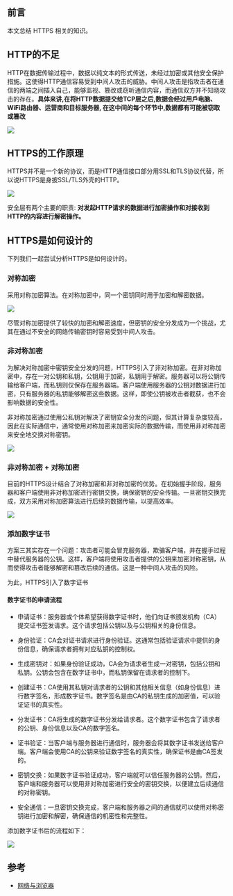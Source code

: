 ## 前言

本文总结 HTTPS 相关的知识。

## HTTP的不足

HTTP在数据传输过程中，数据以纯文本的形式传送，未经过加密或其他安全保护措施。这使得HTTP通信容易受到中间人攻击的威胁。中间人攻击是指攻击者在通信的两端之间插入自己，能够监视、篡改或窃听通信内容，而通信双方并不知晓攻击的存在。**具体来讲,在将HTTP数据提交给TCP层之后,数据会经过用戶电脑、WiFi路由器、运营商和目标服务器, 在这中间的每个环节中,数据都有可能被窃取或篡改**

![](https://cdn.jsdelivr.net/gh/chenxiaoyao6228/cloudimg@main/2023/man-in-the-middle-attack.png)

## HTTPS的工作原理

HTTPS并不是一个新的协议，而是HTTP通信接口部分用SSL和TLS协议代替，所以说HTTPS是身披SSL/TLS外壳的HTTP。

![](https://cdn.jsdelivr.net/gh/chenxiaoyao6228/cloudimg@main/2023/http-vs-https.png)

安全层有两个主要的职责: **对发起HTTP请求的数据进行加密操作和对接收到HTTP的内容进行解密操作。**


## HTTPS是如何设计的

下列我们一起尝试分析HTTPS是如何设计的。


### 对称加密

采用对称加密算法。在对称加密中，同一个密钥同时用于加密和解密数据。

![](https://cdn.jsdelivr.net/gh/chenxiaoyao6228/cloudimg@main/2023/https-communication-1.png)

尽管对称加密提供了较快的加密和解密速度，但密钥的安全分发成为一个挑战，尤其在通过不安全的网络传输密钥时容易受到中间人攻击。

### 非对称加密

为解决对称加密中密钥安全分发的问题，HTTPS引入了非对称加密。在非对称加密中，存在一对公钥和私钥，公钥用于加密，私钥用于解密。服务器可以将公钥传输给客户端，而私钥则仅保存在服务器端。客户端使用服务器的公钥对数据进行加密，只有服务器的私钥能够解密这些数据。这样，即使公钥被攻击者截获，也不会影响数据的安全性。

非对称加密通过使用公私钥对解决了密钥安全分发的问题，但其计算复杂度较高，因此在实际通信中，通常使用对称加密来加密实际的数据传输，而使用非对称加密来安全地交换对称密钥。

![](https://cdn.jsdelivr.net/gh/chenxiaoyao6228/cloudimg@main/2023/https-communication-2.png)

### 非对称加密 + 对称加密

目前的HTTPS设计结合了对称加密和非对称加密的优势。在初始握手阶段，服务器和客户端使用非对称加密进行密钥交换，确保密钥的安全传输。一旦密钥交换完成，双方采用对称加密算法进行后续的数据传输，以提高效率。

![](https://cdn.jsdelivr.net/gh/chenxiaoyao6228/cloudimg@main/2023/https-communication-3.png)

### 添加数字证书

方案三其实存在一个问题：攻击者可能会冒充服务器，欺骗客户端，并在握手过程中替代服务器的公钥。这样，客户端将使用攻击者提供的公钥来加密对称密钥，从而使得攻击者能够解密和篡改后续的通信。这是一种中间人攻击的风险。

为此，HTTPS引入了数字证书

#### 数字证书的申请流程

- 申请证书：服务器或个体希望获得数字证书时，他们向证书颁发机构（CA）提交证书签发请求。这个请求包括公钥以及与公钥相关的身份信息。

- 身份验证：CA会对证书请求进行身份验证。这通常包括验证请求中提供的身份信息，确保请求者拥有对应私钥的控制权。

- 生成密钥对：如果身份验证成功，CA会为请求者生成一对密钥，包括公钥和私钥。公钥会包含在数字证书中，而私钥保留在请求者的控制下。

- 创建证书：CA使用其私钥对请求者的公钥和其他相关信息（如身份信息）进行数字签名，形成数字证书。数字签名是由CA的私钥生成的加密值，可以验证证书的真实性。

- 分发证书：CA将生成的数字证书分发给请求者。这个数字证书包含了请求者的公钥、身份信息以及CA的数字签名。

- 证书验证：当客户端与服务器进行通信时，服务器会将其数字证书发送给客户端。客户端会使用CA的公钥来验证数字签名的真实性，确保证书是由CA签发的。

- 密钥交换：如果数字证书验证成功，客户端就可以信任服务器的公钥。然后，客户端和服务器可以使用非对称加密进行安全的密钥交换，以便建立后续通信的对称密钥。

- 安全通信：一旦密钥交换完成，客户端和服务器之间的通信就可以使用对称密钥进行加密和解密，确保通信的机密性和完整性。

添加数字证书后的流程如下：

![](https://cdn.jsdelivr.net/gh/chenxiaoyao6228/cloudimg@main/2023/https-communication-4.png)


## 参考

- [网络与浏览器]()